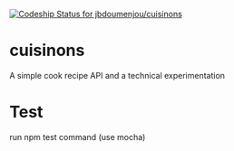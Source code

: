 [ ![Codeship Status for jbdoumenjou/cuisinons](https://codeship.com/projects/cadd92d0-5870-0132-763f-2264a2250d8e/status?branch=develop)](https://codeship.com/projects/50079)

# cuisinons
A simple cook recipe API and a technical experimentation

# Test
run npm test command (use mocha)
   
